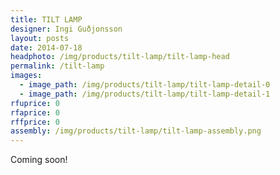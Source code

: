 ```yaml
---
title: TILT LAMP
designer: Ingi Guðjonsson
layout: posts
date: 2014-07-18
headphoto: /img/products/tilt-lamp/tilt-lamp-head
permalink: /tilt-lamp
images:  
  - image_path: /img/products/tilt-lamp/tilt-lamp-detail-0
  - image_path: /img/products/tilt-lamp/tilt-lamp-detail-1
rfuprice: 0
rfaprice: 0
rffprice: 0
assembly: /img/products/tilt-lamp/tilt-lamp-assembly.png 
---
```


Coming soon!